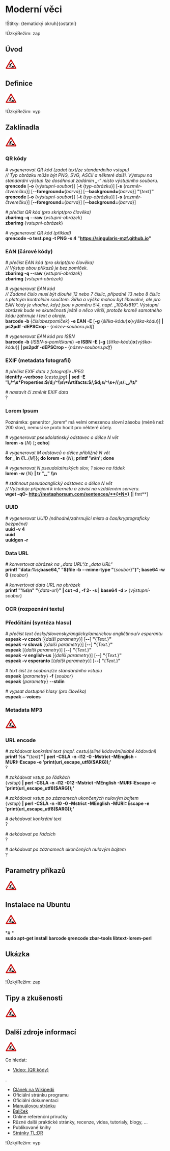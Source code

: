 <!--

Linux Kniha kouzel, kapitola Moderní věci
Copyright (c) 2019, 2020 Singularis <singularis@volny.cz>

Toto dílo je dílem svobodné kultury; můžete ho šířit a modifikovat pod
podmínkami licence Creative Commons Attribution-ShareAlike 4.0 International
vydané neziskovou organizací Creative Commons. Text licence je přiložený
k tomuto projektu nebo ho můžete najít na webové adrese:

https://creativecommons.org/licenses/by-sa/4.0/

-->
<!--
Poznámky:

⊨
-->

# Moderní věci

!Štítky: {tematický okruh}{ostatní}

!ÚzkýRežim: zap

## Úvod
<!--
- Vymezte, co je předmětem této kapitoly.
- Obecně popište základní principy, na kterých fungují používané nástroje.
- Uveďte, co kapitola nepokrývá, ačkoliv by to čtenář mohl očekávat.
-->
![ve výstavbě](../obrazky/ve-vystavbe.png)

## Definice
<!--
- Uveďte výčet specifických pojmů pro použití v této kapitole a tyto pojmy definujte co nejprecizněji.
-->
![ve výstavbě](../obrazky/ve-vystavbe.png)

!ÚzkýRežim: vyp

## Zaklínadla
<!--
- Rozdělte na podsekce a naplňte „zaklínadly“.
-->
![ve výstavbě](../obrazky/ve-vystavbe.png)

### QR kódy

*# vygenerovat QR kód (zadat text/ze standardního vstupu)*<br>
*// Typ obrázku může být PNG, SVG, ASCII a některé další. Výstupu na standardní výstup lze dosáhnout zadáním „-“ místo výstupního souboru.*<br>
**qrencode** [**-o** {*výstupní-soubor*}] <nic>[**-t** {*typ-obrázku*}] <nic>[**-s** {*rozměr-čtverečku*}] <nic>[**\-\-foreground=**{*barva*}] <nic>[**\-\-background=**{*barva*}] **"**{*text*}**"**<br>
**qrencode** [**-o** {*výstupní-soubor*}] <nic>[**-t** {*typ-obrázku*}] <nic>[**-s** {*rozměr-čtverečku*}] <nic>[**\-\-foreground=**{*barva*}] <nic>[**\-\-background=**{*barva*}]

*# přečíst QR kód (pro skript/pro člověka)*<br>
**zbarimg -q \-\-raw** {*vstupní-obrázek*}<br>
**zbarimg** {*vstupní-obrázek*}

*# vygenerovat QR kód (příklad)*<br>
**qrencode -o test.png -t PNG -s 4 "https://singularis-mzf.github.io"**

### EAN (čárové kódy)

*# přečíst EAN kód (pro skript/pro člověka)*<br>
*// Výstup obou příkazů je bez pomlček.*<br>
**zbarimg -q \-\-raw** {*vstupní-obrázek*}<br>
**zbarimg** {*vstupní-obrázek*}
<!--
Vyžaduje balíček „zbar-tools“.
-->

*# vygenerovat EAN kód*<br>
*// Zadané číslo musí být dlouhé 12 nebo 7 číslic, případně 13 nebo 8 číslic s platným kontrolním součtem. Šířka a výška mohou být libovolné, ale pro EAN kódy je vhodné, když jsou v poměru 5:4, např. „1024x819“. Výstupní obrázek bude ve skutečnosti ještě o něco větší, protože kromě samotného kódu zahrnuje i text a okraje.*<br>
**barcode -b** {*číslobezpomlček*} **-e EAN -E** [**-g** {*šířka-kódu*}**x**{*výška-kódu*}] **\| ps2pdf -dEPSCrop -** {*název-souboru.pdf*}
<!--
Vyžaduje balíček „barcode“ a povolit čtení formátu EPS.
Také možno „**epspdf** {*název-souboru*}**.eps**“ a umí konverzi na grayscale, ale vyžaduje balíček „texlive-pictures“.
-->

*# vygenerovat EAN kód pro ISBN*<br>
**barcode -b** {*ISBN-s-pomlčkami*} **-e ISBN -E** [**-g** {*šířka-kódu*}**x**{*výška-kódu*}] **\| ps2pdf -dEPSCrop -** {*název-souboru.pdf*}

### EXIF (metadata fotografií)

*# přečíst EXIF data z fotografie JPEG*<br>
**identify -verbose** {*cesta.jpg*} **\| sed -E '1,/^\\s\*Properties:$/d;/^\\s\*Artifacts:$/,$d;s/^\\s+//;s/:&blank;/\\t/'**

*# nastavit či změnit EXIF data*<br>
?

### Lorem Ipsum

Poznámka: generátor „lorem“ má velmi omezenou slovní zásobu (méně než 200 slov),
nemusí se proto hodit pro některé účely.

*# vygenerovat pseudolatinský odstavec o délce N vět*<br>
**lorem -s** {*N*} [**; echo**]

*# vygenerovat M odstavců o délce přibližně N vět*<br>
**for \_ in {1..**{*M*}**\}; do lorem -s** {*N*}**; printf '\\n\\n'; done**

*# vygenerovat N pseudolatinských slov, 1 slovo na řádek*<br>
**lorem -w** {*N*} **\| tr "&blank;" \\\\n**

*# stáhnout pseudoanglický odstavec o délce N vět*<br>
*// Vyžaduje připojení k internetu a závisí na vzdáleném serveru.*<br>
**wget -qO- http://metaphorsum.com/sentences/**{*N*} [**\| fmt**]

<!--
http://www.lipsum.cz/ (text v poměrně kvalitní češtině, ale věty se mohou opakovat)
https://cs.lipsum.com/ (stránka česky, text v pseudolatině)
-->

### UUID

*# vygenerovat UUID (náhodné/zahrnující místo a čas/kryptograficky bezpečné)*<br>
**uuid -v 4**<br>
**uuid**<br>
**uuidgen -r**

### Data URL

*# konvertovat obrázek na „data URL“/z „data URL“*<br>
**printf "data:%s;base64," "$(file -b \-\-mime-type "**{*soubor*}**")"; base64 -w 0** {*soubor*}

*# konvertovat data URL na obrázek*<br>
**printf "%s\\n" "**{*data-url*}**" \| cut -d , -f 2- -s \| base64 -d &gt;** {*výstupní-soubor*}

### OCR (rozpoznání textu)


### Předčítání (syntéza hlasu)

<!--
[**-w** {*cíl.wav*}]
**espeak -v czech -f** {*soubor*}
**espeak -v czech \-\-stdin**

russian
french
spanish
german
-->

*# přečíst text česky/slovensky/anglicky/americkou angličtinou/v esperantu*<br>
**espeak -v czech** [{*další parametry*}] <nic>[**\-\-**] **"**{*Text.*}**"**<br>
**espeak -v slovak** [{*další parametry*}] <nic>[**\-\-**] **"**{*Text.*}**"**<br>
**espeak** [{*další parametry*}] <nic>[**\-\-**] **"**{*Text.*}**"**<br>
**espeak -v english-us** [{*další parametry*}] <nic>[**\-\-**] **"**{*Text.*}**"**<br>
**espeak -v esperanto** [{*další parametry*}] <nic>[**\-\-**] **"**{*Text.*}**"**<br>

*# text číst ze souboru/ze standardního vstupu*<br>
**espeak** {*parametry*} **-f** {*soubor*}<br>
**espeak** {*parametry*} **\-\-stdin**

*# vypsat dostupné hlasy (pro člověka)*<br>
**espeak \-\-voices**

<!--
sudo apt-get install espeak
-->


### Metadata MP3

![ve výstavbě](../obrazky/ve-vystavbe.png)

### URL encode

*# zakódovat konkrétní text (např. cestu)(silné kódování/slabé kódování)*<br>
**printf %s "**{*text*}**" \| perl -CSLA -n -l12 -0 -Mstrict -MEnglish -MURI::Escape -e 'print(uri\_escape\_utf8($ARG));'**<br>
?
<!--
**printf %s "**{*text*}**" \| perl -CSLA -n -l12 -0 -Mstrict -MEnglish -MURI::Escape -e 'print(uri\_escape\_utf8($ARG, "^][A-Za-z0-9._~:/?#-@!\\$&'\\''()\*+,;=-"));'**
-->

*# zakódovat vstup po řádkách*<br>
{*vstup*} **\| perl -CSLA -n -l12 -012 -Mstrict -MEnglish -MURI::Escape -e 'print(uri\_escape\_utf8($ARG));'**

*# zakódovat vstup po záznamech ukončených nulovým bajtem*<br>
{*vstup*} **\| perl -CSLA -n -l0 -0 -Mstrict -MEnglish -MURI::Escape -e 'print(uri\_escape\_utf8($ARG));'**

*# dekódovat konkrétní text*<br>
?

*# dekódovat po řádcích*<br>
?

*# dekódovat po záznamech ukončených nulovým bajtem*<br>
?

<!--
**urlencode \-\- "**{*text*}**" \| tail -c +6**
Nefunguje:
1. „urlencode "-m"“ nevypíše nic (mělo by konverzi „-m“)
2. ne-ASCII bajty vypisuje jako %FF, což zničí znaky UTF-8

*# dekódovat*<br>
**urlencode -d "**{*text*}**"**
-->

## Parametry příkazů
<!--
- Pokud zaklínadla nepředstavují kompletní příkazy, v této sekci musíte popsat, jak z nich kompletní příkazy sestavit.
- Jinak by zde měl být přehled nejužitečnějších parametrů používaných nástrojů.
-->
![ve výstavbě](../obrazky/ve-vystavbe.png)

## Instalace na Ubuntu
<!--
- Jako zaklínadlo bez titulku uveďte příkazy (popř. i akce) nutné k instalaci a zprovoznění všech nástrojů požadovaných kterýmkoliv zaklínadlem uvedeným v kapitole. Po provedení těchto činností musí být nástroje plně zkonfigurované a připravené k práci.
- Ve výčtu balíčků k instalaci vycházejte z minimální instalace Ubuntu.
-->
![ve výstavbě](../obrazky/ve-vystavbe.png)

*# *<br>
**sudo apt-get install barcode qrencode zbar-tools libtext-lorem-perl**

## Ukázka
<!--
- Tuto sekci ponechávat jen v kapitolách, kde dává smysl.
- Zdrojový kód, konfigurační soubor nebo interakce s programem, a to v úplnosti – ukázka musí být natolik úplná, aby ji v této podobě šlo spustit, ale současně natolik stručná, aby se vešla na jednu stranu A5.
- Snažte se v ukázce ilustrovat co nejvíc zaklínadel z této kapitoly.
-->
![ve výstavbě](../obrazky/ve-vystavbe.png)

!ÚzkýRežim: zap

## Tipy a zkušenosti
<!--
- Do odrážek uveďte konkrétní zkušenosti, které jste při práci s nástrojem získali; zejména případy, kdy vás chování programu překvapilo nebo očekáváte, že by mohlo překvapit začátečníky.
- Popište typické chyby nových uživatelů a jak se jim vyhnout.
- Buďte co nejstručnější; neodbíhejte k popisování čehokoliv vedlejšího, co je dost možné, že už čtenář zná.
-->
![ve výstavbě](../obrazky/ve-vystavbe.png)

## Další zdroje informací
<!--
- Uveďte, které informační zdroje jsou pro začátečníka nejlepší k získání rychlé a obsáhlé nápovědy. Typicky jsou to manuálové stránky, vestavěná nápověda programu nebo webové zdroje. Můžete uvést i přímé odkazy.
- V seznamu uveďte další webové zdroje, knihy apod.
- Pokud je vestavěná dokumentace programů (typicky v adresáři /usr/share/doc) užitečná, zmiňte ji také.
- Poznámka: Protože se tato sekce tiskne v úzkém režimu, zaklínadla smíte uvádět pouze bez titulku a bez poznámek pod čarou!
-->
![ve výstavbě](../obrazky/ve-vystavbe.png)

Co hledat:

* [Video: (QR kódy)](https://www.youtube.com/watch?v=6ov65LrL-Zg)

.

* [Článek na Wikipedii](https://cs.wikipedia.org/wiki/Hlavn%C3%AD_strana)
* Oficiální stránku programu
* Oficiální dokumentaci
* [Manuálovou stránku](http://manpages.ubuntu.com/)
* [Balíček](https://packages.ubuntu.com/)
* Online referenční příručky
* Různé další praktické stránky, recenze, videa, tutorialy, blogy, ...
* Publikované knihy
* [Stránky TL;DR](https://github.com/tldr-pages/tldr/tree/master/pages/common)

!ÚzkýRežim: vyp
